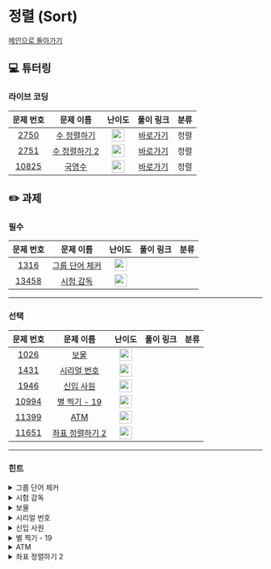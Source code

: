 # 정렬 (Sort)

[메인으로 돌아가기](https://github.com/Altu-Bitu/Notice)

## 💻 튜터링

### 라이브 코딩

|문제 번호|문제 이름|난이도|풀이 링크|분류|
| :-----: | :-----: | :-----: | :-----: | :-----: |
|<a href="https://www.acmicpc.net/problem/2750" target="_blank">2750</a>|<a href="https://www.acmicpc.net/problem/2750" target="_blank">수 정렬하기</a>|<img height="25px" width="25px" src="https://static.solved.ac/tier_small/5.svg"/>|[바로가기](https://github.com/Altu-Bitu/Notice/blob/main/9%EC%9B%94%203%EC%9D%BC%20-%20%EC%A0%95%EB%A0%AC/%EB%9D%BC%EC%9D%B4%EB%B8%8C%20%EC%BD%94%EB%94%A9/2750.cpp)|정렬|
|<a href="https://www.acmicpc.net/problem/2751" target="_blank">2751</a>|<a href="https://www.acmicpc.net/problem/2751" target="_blank">수 정렬하기 2</a>|<img height="25px" width="25px" src="https://static.solved.ac/tier_small/6.svg"/>|[바로가기](https://github.com/Altu-Bitu/Notice/blob/main/9%EC%9B%94%203%EC%9D%BC%20-%20%EC%A0%95%EB%A0%AC/%EB%9D%BC%EC%9D%B4%EB%B8%8C%20%EC%BD%94%EB%94%A9/2751.cpp)|정렬|
|<a href="https://www.acmicpc.net/problem/10825" target="_blank">10825</a>|<a href="https://www.acmicpc.net/problem/10825" target="_blank">국영수</a>|<img height="25px" width="25px" src="https://static.solved.ac/tier_small/7.svg"/>|[바로가기](https://github.com/Altu-Bitu/Notice/blob/main/9%EC%9B%94%203%EC%9D%BC%20-%20%EC%A0%95%EB%A0%AC/%EB%9D%BC%EC%9D%B4%EB%B8%8C%20%EC%BD%94%EB%94%A9/10825.cpp)|정렬|


## ✏️ 과제

### 필수

|문제 번호|문제 이름|난이도|풀이 링크|분류|
| :-----: | :-----: | :-----: | :-----: | :-----: |
|<a href="https://www.acmicpc.net/problem/1316" target="_blank">1316</a>|<a href="https://www.acmicpc.net/problem/1316" target="_blank">그룹 단어 체커</a>|<img height="25px" width="25px" src="https://static.solved.ac/tier_small/6.svg"/>|  |  |
|<a href="https://www.acmicpc.net/problem/13458" target="_blank">13458</a>|<a href="https://www.acmicpc.net/problem/13458" target="_blank">시험 감독</a>|<img height="25px" width="25px" src="https://static.solved.ac/tier_small/4.svg"/>|  |  |


---

### 선택

|문제 번호|문제 이름|난이도|풀이 링크|분류|
| :-----: | :-----: | :-----: | :-----: | :-----: |
|<a href="https://www.acmicpc.net/problem/1026" target="_blank">1026</a>|<a href="https://www.acmicpc.net/problem/1026" target="_blank">보물</a>|<img height="25px" width="25px" src="https://static.solved.ac/tier_small/7.svg"/>|  ||
|<a href="https://www.acmicpc.net/problem/1431" target="_blank">1431</a>|<a href="https://www.acmicpc.net/problem/1431" target="_blank">시리얼 번호</a>|<img height="25px" width="25px" src="https://static.solved.ac/tier_small/8.svg"/>|  ||
|<a href="https://www.acmicpc.net/problem/1946" target="_blank">1946</a>|<a href="https://www.acmicpc.net/problem/1946" target="_blank">신입 사원</a>|<img height="25px" width="25px" src="https://static.solved.ac/tier_small/10.svg"/>|  ||
|<a href="https://www.acmicpc.net/problem/10994" target="_blank">10994</a>|<a href="https://www.acmicpc.net/problem/10994" target="_blank">별 찍기 - 19</a>|<img height="25px" width="25px" src="https://static.solved.ac/tier_small/7.svg"/>|  ||
|<a href="https://www.acmicpc.net/problem/11399" target="_blank">11399</a>|<a href="https://www.acmicpc.net/problem/11399" target="_blank">ATM</a>|<img height="25px" width="25px" src="https://static.solved.ac/tier_small/8.svg"/>|  ||
|<a href="https://www.acmicpc.net/problem/11651" target="_blank">11651</a>|<a href="https://www.acmicpc.net/problem/11651" target="_blank">좌표 정렬하기 2</a>|<img height="25px" width="25px" src="https://static.solved.ac/tier_small/6.svg"/>|  ||


---

### 힌트

<details>
<summary>그룹 단어 체커</summary>
<div markdown="1">
&nbsp;&nbsp;&nbsp;&nbsp;이 알파벳이 이전에도 등장했었는지 알려면 어떻게 해야할까요? 알파벳은 26개밖에 없어요.
</div>
</details>

<details>
<summary>시험 감독</summary>
<div markdown="1">
&nbsp;&nbsp;&nbsp;&nbsp;반드시 있어야 하는 사람부터 배치해볼까요?
</div>
</details>

<details>
<summary>보물</summary>
<div markdown="1">
&nbsp;&nbsp;&nbsp;&nbsp;하지 말라고 하면 괜히 더 하고 싶어지지 않아요?
</div>
</details>

<details>
<summary>시리얼 번호</summary>
<div markdown="1">
&nbsp;&nbsp;&nbsp;&nbsp;char를 어떻게 int로 바꿀까요? 아스키 코드에 대해 알아보세요
</div>
</details>

<details>
<summary>신입 사원</summary>
<div markdown="1">
&nbsp;&nbsp;&nbsp;&nbsp;둘을 동시에 비교하려 하니 너무 힘들어요. 하나의 심사 순위만 비교하게 하려면 어떻게 해야 할까요?
</div>
</details>

<details>
<summary>별 찍기 - 19</summary>
<div markdown="1">
&nbsp;&nbsp;&nbsp;&nbsp;계속 들여다 보니 별 속에 별이 있는 것 같지 않나요? 어떤 모양의 별이 반복될까요?
</div>
</details>

<details>
<summary>ATM</summary>
<div markdown="1">
&nbsp;&nbsp;&nbsp;&nbsp;난 과자 하나만 살건데 내 앞사람이 10만원어치 장을 봤을 때, 줄을 서면서 어떤 생각을 했었는지 떠올려봐요.
</div>
</details>

<details>
<summary>좌표 정렬하기 2</summary>
<div markdown="1">
&nbsp;&nbsp;&nbsp;&nbsp;pair container에 대해 알아보세요
</div>
</details>
